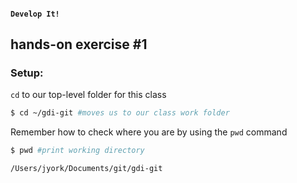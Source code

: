 #### `Develop It!`
##  hands-on exercise #1

### Setup:

`cd` to our top-level folder for this class

```bash
$ cd ~/gdi-git #moves us to our class work folder
```

Remember how to check where you are by using the `pwd` command

```bash
$ pwd #print working directory
```

```bash
/Users/jyork/Documents/git/gdi-git
```